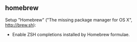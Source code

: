 ## homebrew

Setup "Homebrew" ("The missing package manager for OS X", http://brew.sh):

- Enable ZSH completions installed by Homebrew formulae.
